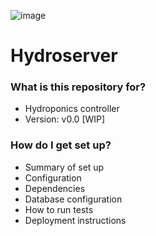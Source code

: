 ![image](https://user-images.githubusercontent.com/10963153/133970547-f941cfb4-89a1-4de3-a977-9beb8e446d45.png)


# Hydroserver #

### What is this repository for? ###

* Hydroponics controller
* Version: v0.0 [WIP]

### How do I get set up? ###

* Summary of set up
* Configuration
* Dependencies
* Database configuration
* How to run tests
* Deployment instructions
